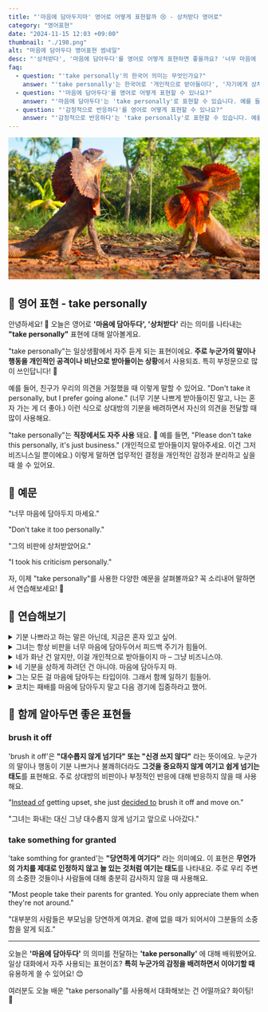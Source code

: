 ```yaml
---
title: "'마음에 담아두지마' 영어로 어떻게 표현할까 😢 - 상처받다 영어로"
category: "영어표현"
date: "2024-11-15 12:03 +09:00"
thumbnail: "./198.png"
alt: "마음에 담아두다 영어표현 썸네일"
desc: "'상처받다', '마음에 담아두다'를 영어로 어떻게 표현하면 좋을까요? '너무 마음에 담아두지 마세요.', '그의 비판에 상처받았어요.' 등을 영어로 표현하는 법을 배워봅시다. 다양한 예문을 통해서 연습하고 본인의 표현으로 만들어 보세요."
faq:
  - question: "'take personally'의 한국어 의미는 무엇인가요?"
    answer: "'take personally'는 한국어로 '개인적으로 받아들이다', '자기에게 상처로 느끼다', '감정적으로 반응하다' 등으로 번역될 수 있습니다."
  - question: "'마음에 담아두다'를 영어로 어떻게 표현할 수 있나요?"
    answer: "'마음에 담아두다'는 'take personally'로 표현할 수 있습니다. 예를 들어, '그의 비판을 너무 마음에 담아두지마'는 'Don't take his criticism too personally'로 말할 수 있습니다."
  - question: "'감정적으로 반응하다'를 영어로 어떻게 표현할 수 있나요?"
    answer: "'감정적으로 반응하다'는 'take personally'로 표현할 수 있습니다. 예를 들어, '그녀의 농담에 감정적으로 반응했어'는 'I took her joke personally'로 말할 수 있습니다."
---
```


![마주보고 서있는 두마리의 도마뱀](./198-1.jpg)

## 🌟 영어 표현 - take personally

안녕하세요! 👋 오늘은 영어로 **'마음에 담아두다', '상처받다'** 라는 의미를 나타내는 **"take personally"** 표현에 대해 알아볼게요.

"take personally"는 일상생활에서 자주 듣게 되는 표현이에요. **주로 누군가의 말이나 행동을 개인적인 공격이나 비난으로 받아들이는 상황**에서 사용되죠. 특히 부정문으로 많이 쓰인답니다! 🤔

예를 들어, 친구가 우리의 의견을 거절했을 때 이렇게 말할 수 있어요. "Don't take it personally, but I prefer going alone." (너무 기분 나쁘게 받아들이진 말고, 나는 혼자 가는 게 더 좋아.) 이런 식으로 상대방의 기분을 배려하면서 자신의 의견을 전달할 때 많이 사용해요.

"take personally"는 **직장에서도 자주 사용** 돼요. 🏢 예를 들면, "Please don't take this personally, it's just business." (개인적으로 받아들이지 말아주세요. 이건 그저 비즈니스일 뿐이에요.) 이렇게 말하면 업무적인 결정을 개인적인 감정과 분리하고 싶을 때 쓸 수 있어요.

<script async src="https://pagead2.googlesyndication.com/pagead/js/adsbygoogle.js?client=ca-pub-1465612013356152"
     crossorigin="anonymous"></script>
<!-- engple-horizontal-ad -->

<ins class="adsbygoogle"
     style="display:block"
     data-ad-client="ca-pub-1465612013356152"
     data-ad-slot="2106896038"
     data-ad-format="auto"
     data-full-width-responsive="true"></ins>

<script>
     (adsbygoogle = window.adsbygoogle || []).push({});
</script>

## 📖 예문

"너무 마음에 담아두지 마세요."

"Don't take it too personally."

"그의 비판에 상처받았어요."

"I took his criticism personally."

자, 이제 "take personally"를 사용한 다양한 예문을 살펴볼까요? 꼭 소리내어 말하면서 연습해보세요! 🚀

## 💬 연습해보기

<details>
<summary>기분 나쁘라고 하는 말은 아닌데, 지금은 혼자 있고 싶어.</summary>
<span>Don't take it personally, but I need some space right now.</span>
</details>

<details>
<summary>그녀는 항상 비판을 너무 마음에 담아두어서 피드백 주기가 힘들어.</summary>
<span>She always takes criticism so personally, it's hard to give her feedback.</span>
</details>

<details>
<summary>네가 화난 건 알지만, 이걸 개인적으로 받아들이지 마 – 그냥 비즈니스야.</summary>
<span>I know you're upset, but <a href="/blog/in-english/117.try-to/">try not to</a> take this personally – it's just business.</span>
</details>

<details>
<summary>네 기분을 상하게 하려던 건 아니야. 마음에 담아두지 마.</summary>
<span>I didn't mean to hurt your feelings. Please don't take it personally.</span>
</details>

<details>
<summary>그는 모든 걸 마음에 담아두는 타입이야. 그래서 함께 일하기 힘들어.</summary>
<span>He's the kind of guy who takes everything personally. It makes him hard to work with.</span>
</details>

<details>
<summary>코치는 패배를 마음에 담아두지 말고 다음 경기에 집중하라고 했어.</summary>
<span>The coach told us not to take the loss personally and to focus on the next game.</span>
</details>

## 🤝 함께 알아두면 좋은 표현들

### brush it off

'brush it off'은 **"대수롭지 않게 넘기다" 또는 "신경 쓰지 않다"** 라는 뜻이에요. 누군가의 말이나 행동이 기분 나쁘거나 불쾌하더라도 **그것을 중요하지 않게 여기고 쉽게 넘기는 태도**를 표현해요. 주로 상대방의 비판이나 부정적인 반응에 대해 반응하지 않을 때 사용해요.

"[Instead of](/blog/in-english/169.instead-of/) getting upset, she just [decided to](/blog/in-english/062.decide-to/) brush it off and move on."

"그녀는 화내는 대신 그냥 대수롭지 않게 넘기고 앞으로 나아갔다."

### take something for granted

'take somthing for granted'는 **"당연하게 여기다"** 라는 의미예요. 이 표현은 **무언가의 가치를 제대로 인정하지 않고 늘 있는 것처럼 여기는 태도**를 나타내요. 주로 우리 주변의 소중한 것들이나 사람들에 대해 충분히 감사하지 않을 때 사용해요.

"Most people take their parents for granted. You only appreciate them when they're not around."

"대부분의 사람들은 부모님을 당연하게 여겨요. 곁에 없을 때가 되어서야 그분들의 소중함을 알게 되죠."

---

오늘은 **'마음에 담아두다'** 의 의미를 전달하는 **'take personally'** 에 대해 배워봤어요. 일상 대화에서 자주 사용되는 표현이죠? **특히 누군가의 감정을 배려하면서 이야기할 때** 유용하게 쓸 수 있어요! 😊

여러분도 오늘 배운 "take personally"를 사용해서 대화해보는 건 어떨까요? 화이팅! 💪
